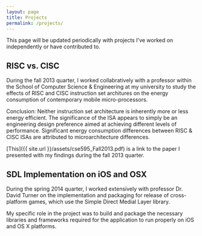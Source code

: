 ```yaml
---
layout: page
title: Projects 
permalink: /projects/
---
```


This page will be updated periodically with projects I've worked on independently or have contributed to. 

<h2> RISC vs. CISC </h2>

During the fall 2013 quarter, I worked collabratively with a professor within the School of Computer Science & Engineering at my university to study the effects of RISC and CISC instruction set architures on the energy consumption of contemporary mobile micro-processors. 

Conclusion: Neither instruction set architecture is inherently more or less energy efficient. The significance of the
ISA appears to simply be an engineering design preference aimed at achieving different levels of performance. Significant energy consumption differences between RISC & CISC ISAs are attributed to microarchitecture differences.  

[This]({{ site.url }}/assets/cse595_Fall2013.pdf) is a link to the paper I presented with my findings during the fall 2013 quarter.

<h2> SDL Implementation on iOS and OSX </h2>

During the spring 2014 quarter, I worked extensively with professor Dr. David Turner on the implementation and packaging for release of cross-platform games, which use the Simple Direct Medial Layer library. 

My specific role in the project was to build and package the necessary libraries and frameworks required for the application to run properly on iOS and OS X platforms. 

